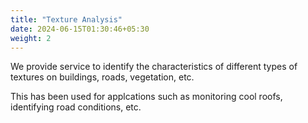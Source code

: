 ```yaml
---
title: "Texture Analysis"
date: 2024-06-15T01:30:46+05:30
weight: 2
---
```


We provide service to identify the characteristics of different types of textures on buildings, roads, vegetation, etc. 

This has been used for applcations such as monitoring cool roofs, identifying road conditions, etc.